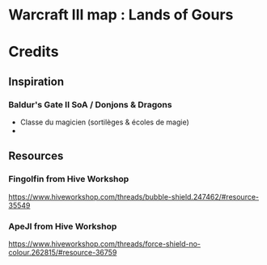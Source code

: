 # Warcraft III map : Lands of Gours




# Credits

## Inspiration ##
### Baldur's Gate II SoA / Donjons & Dragons ###
- Classe du magicien (sortilèges & écoles de magie)
- 

## Resources
### Fingolfin from Hive Workshop
https://www.hiveworkshop.com/threads/bubble-shield.247462/#resource-35549

### ApeJI from Hive Workshop
https://www.hiveworkshop.com/threads/force-shield-no-colour.262815/#resource-36759

